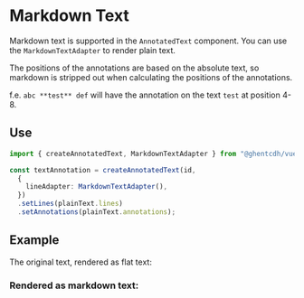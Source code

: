 # Markdown Text

Markdown text is supported in the `AnnotatedText` component. You can use the `MarkdownTextAdapter` to render plain text.

The positions of the annotations are based on the absolute text, so markdown is stripped out when calculating the
positions of the annotations.

f.e. ```abc **test** def``` will have the annotation on the text `test` at position 4-8.

## Use

```typescript
import { createAnnotatedText, MarkdownTextAdapter } from "@ghentcdh/vue-component-annotated-text";

const textAnnotation = createAnnotatedText(id,
  {
    lineAdapter: MarkdownTextAdapter(),
  })
  .setLines(plainText.lines)
  .setAnnotations(plainText.annotations);
```

## Example

The original text, rendered as flat text:
<div id="plain-text-example"></div>

### Rendered as markdown text:

<div id="markdown-text-example"></div>

<script setup>
//
import { onMounted, onUnmounted, watch, watchEffect } from "vue";
import { createAnnotatedText, MarkdownTextAdapter, PlainTextAdapter } from "@ghentcdh/vue-component-annotated-text";
import { waitUntilElementExists, markdownText } from "@demo";
const id = `markdown-text-example`;

const id_   = `plain-text-example`;
waitUntilElementExists(id_).then((element) => {
console.log('----PlainTextAdapter', id_);
    createAnnotatedText(id_,
        {
            line: MarkdownTextAdapter({flatText: true}),
            annotation: {
                create: true,
                edit: true
            },
        })
    .setLines(markdownText.text)
    .setAnnotations(markdownText.annotations);
});

waitUntilElementExists(id).then((element) => {
console.log('----MarkdownTextAdapter', id_);
    createAnnotatedText(id,
        {
            line: MarkdownTextAdapter(),
            annotation: {
                create: true,
                edit: true
            },
        })
     .setLines(markdownText.text)
     .setAnnotations(markdownText.annotations);
});

</script>

